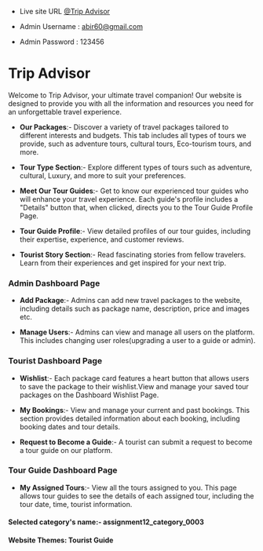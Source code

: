 - Live site URL [@Trip Advisor](https://trip-advisor-64c2c.web.app/)

- Admin Username : abir60@gmail.com
- Admin Password : 123456

# Trip Advisor

Welcome to Trip Advisor, your ultimate travel companion! Our website is designed to provide you with all the information and resources you need for an unforgettable travel experience.

- **Our Packages**:- Discover a variety of travel packages tailored to different interests and budgets. This tab includes all types of tours we provide, such as adventure tours, cultural tours, Eco-tourism tours, and more.

- **Tour Type Section**:- Explore different types of tours such as adventure, cultural, Luxury, and more to suit your preferences.

- **Meet Our Tour Guides**:- Get to know our experienced tour guides who will enhance your travel experience. Each guide's profile includes a "Details" button that, when clicked, directs you to the Tour Guide Profile Page.

- **Tour Guide Profile**:- View detailed profiles of our tour guides, including their expertise, experience, and customer reviews.

- **Tourist Story Section**:- Read fascinating stories from fellow travelers. Learn from their experiences and get inspired for your next trip.

### Admin Dashboard Page

- **Add Package**:- Admins can add new travel packages to the website, including details such as package name, description, price and images etc.

- **Manage Users**:- Admins can view and manage all users on the platform. This includes changing user roles(upgrading a user to a guide or admin).

### Tourist Dashboard Page

- **Wishlist**:- Each package card features a heart button that allows users to save the package to their wishlist.View and manage your saved tour packages on the Dashboard Wishlist Page.

- **My Bookings**:- View and manage your current and past bookings. This section provides detailed information about each booking, including booking dates and tour details.

- **Request to Become a Guide**:- A tourist can submit a request to become a tour guide on our platform.

### Tour Guide Dashboard Page

- **My Assigned Tours**:- View all the tours assigned to you. This page allows tour guides to see the details of each assigned tour, including the tour date, time, tourist information.

#### Selected category's name:- assignment12_category_0003

#### Website Themes: Tourist Guide

